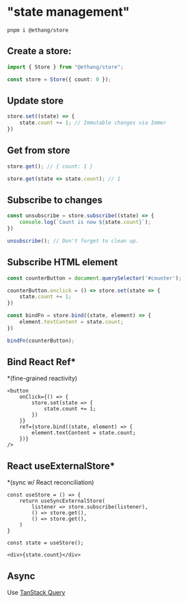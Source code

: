 # "state management"

```shell
pnpm i @ethang/store
```

## Create a store:

```ts
import { Store } from "@ethang/store";

const store = Store({ count: 0 });
```

## Update store

```ts
store.set((state) => {
    state.count += 1; // Immutable changes via Immer
})
```

## Get from store

```ts
store.get(); // { count: 1 }

store.get(state => state.count); // 1
```

## Subscribe to changes

```ts
const unsubscribe = store.subscribe((state) => {
    console.log(`Count is now ${state.count}`);
})

unsubscribe(); // Don't forget to clean up.
```

## Subscribe HTML element

```ts
const counterButton = document.querySelector('#counter');

counterButton.onclick = () => store.set(state => {
    state.count += 1;
})

const bindFn = store.bind((state, element) => {
    element.textContent = state.count; 
})

bindFn(counterButton);
```

## Bind React Ref*

*(fine-grained reactivity)

```tsx
<button
    onClick={() => {
        store.set(state => {
            state.count += 1;
        })
    }}
    ref={store.bind((state, element) => {
        element.textContent = state.count;
    })}
/>
```

## React useExternalStore*

*(sync w/ React reconciliation)

```tsx
const useStore = () => {
    return useSyncExternalStore(
        listener => store.subscribe(listener),
        () => store.get(),
        () => store.get(),
    )
}

const state = useStore();

<div>{state.count}</div>
```

## Async

Use [TanStack Query](https://tanstack.com/query/latest)